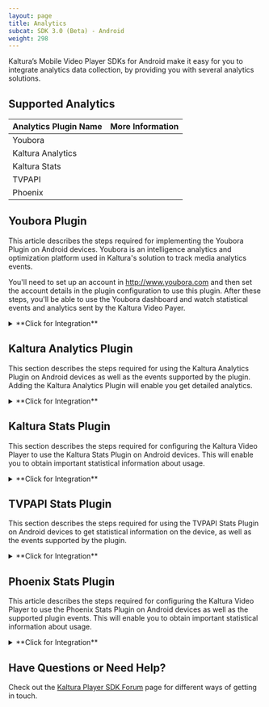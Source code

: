 ```yaml
---
layout: page
title: Analytics
subcat: SDK 3.0 (Beta) - Android
weight: 298
---
```


Kaltura’s Mobile Video Player SDKs for Android make it easy for you to integrate analytics data collection, by providing you with several analytics solutions.

## Supported Analytics

| Analytics Plugin Name | More Information |
|-----------------------|------------------|
| Youbora               | []()             |
| Kaltura Analytics     | []()             |
| Kaltura Stats         | []()             |
| TVPAPI                | []()             |
| Phoenix               | []()             |


## Youbora Plugin  

This article describes the steps required for implementing the Youbora Plugin on Android devices. Youbora is an intelligence analytics and optimization platform used in Kaltura's solution to track media analytics events. 

You'll need to set up an account in http://www.youbora.com and then set the account details in the plugin configuration to use this plugin. After these steps, you'll be able to use the Youbora dashboard and watch statistical events and analytics sent by the Kaltura Video Payer.

<details><summary>**Click for Integration**</summary><p>

### Enabling the Youbora Plugin  

To enable the Youbora Plugin in Android devices, register the plugin inside your application as follows

```java
PlayKitManager.registerPlugins(YouboraPlugin.factory);
```

### Configure the Plugin Configuration Object for the Youbora Plugin  

To configure the Youbora Plugin, add the following configuration to your `pluginConfig` file as follows:

```java
        private void configureYouboraPlugin(PlayerConfig pluginConfig) {
        JsonObject youboraConfigEntry = new JsonObject();
        youboraConfigEntry.addProperty("accountCode", "your youbora account code");
        youboraConfigEntry.addProperty("username", "user name for youbora"); //Optional
        youboraConfigEntry.addProperty("haltOnError", true);
        youboraConfigEntry.addProperty("enableAnalytics", true); //If you want to enable youbora ads analytics

        JsonObject mediaEntry = new JsonObject();
        mediaEntry.addProperty("title", "media title");

        JsonObject adsEntry = new JsonObject(); //If you have ads support in your app
        adsEntry.addProperty("adsExpected", true);
        adsEntry.addProperty("title", "ad title");
        adsEntry.addProperty("campaign", "ad campaign");

        JsonObject extraParamEntry = new JsonObject(); // You can define upto 10 configurable params "param1" to "param10"
        extraParamEntry.addProperty("param1", "Configurable");
        extraParamEntry.addProperty("param2", "playKitPlayer");
        extraParamEntry.addProperty("param3", "Configurable");

        JsonObject propertiesEntry = new JsonObject();
        propertiesEntry.addProperty("genre", "");
        propertiesEntry.addProperty("type", "");
        propertiesEntry.addProperty("transaction_type", "");
        propertiesEntry.addProperty("year", "");
        propertiesEntry.addProperty("cast", "");
        propertiesEntry.addProperty("director", "");
        propertiesEntry.addProperty("owner", "");
        propertiesEntry.addProperty("parental", "");
        propertiesEntry.addProperty("price", "");
        propertiesEntry.addProperty("rating", "");
        propertiesEntry.addProperty("audioType", "");
        propertiesEntry.addProperty("audioChannels", "");
        propertiesEntry.addProperty("device", "");
        propertiesEntry.addProperty("quality", "");

        ConverterYoubora converterYoubora = new ConverterYoubora(youboraConfigEntry, mediaEntry,
                adsEntry, extraParamEntry, propertiesEntry); // you set the coverterYoubora.toJson() as the plugin config object
                }
```

### Set the Plugin Configuration to the Youbora Plugin  

For the Youbora Plugin to start loading, you'll need to set the plugin configuration you created as follows:

```java
        PlayerConfig config = new PlayerConfig();
        PlayerConfig.Plugins plugins = config.plugins;
        plugins.setPluginConfig("Youbora", converterYoubora.toJson()); 
```

### Analyze the Youbora Plugin Requests

The following is the correct flow of events when the Youbora Plugin is activated and you use the Kaltura Video Player to play media. 

1 . Data request event - /data: The response will contain the URL, while all other events will be send to:
        
```java
        http://nqs.nice264.com/data?system=kalturatest&pluginName=playkit%2Fandroid-0.0.3&timemark=1481719756186&pluginVersion=5.3.0-   playkit%2Fandroid-0.0.3&outputformat=jsonp
```

2 . Start event /start: After pressing **Play** or if auto-play is on, the following will occur:
        
```java
http://test-nqs-lw2.nice264.com/start?          deviceId=&cdn=&param6=&duration=15&user=&param10=&code=V_19210_apk0b5rp2e5bq0gm_0&resource=http%3A%2F%2Flbd.kaltura.com%3A8002%2Fedash%2Fp%2F552741%2Fsp%2F55274100%2FserveFlavor%2FentryId%2F1_a2qor9cc%2Fv%2F1%2FflavorId%2F1_%2C93t0pa0f%2Cnr0yylo6%2C644jy89i%2C%2Fforceproxy%2Ftrue%2Fname%2Fa.mp4.urlset%2Fmanifest.mpd&adsExpected=true&param1=playkit%2Fandroid-0.0.3&param7=&param2=&timemark=1481719912433&isp=&pingTime=5&playerVersion=playkit%2Fandroid-0.0.3&system=kalturatest&properties=%7B%22device%22%3A%22%22%2C%22audioType%22%3A%22%22%2C%22rating%22%3A%22%22%2C%22cast%22%3A%22joe+joe%22%2C%22quality%22%3A%22%22%2C%22owner%22%3A%22%22%2C%22year%22%3A%222000%22%2C%22parental%22%3A%22%22%2C%22genre%22%3A%22action%22%2C%22price%22%3A%22%22%2C%22transaction_type%22%3A%22%22%2C%22audioChannels%22%3A%22%22%2C%22type%22%3A%22video%22%2C%22director%22%3A%22henry%22%7D&live=false&param8=&param4=&pluginVersion=5.3.0-playkit%2Fandroid-0.0.3&param9=&rendition=&title=&transcode=&param3=&hashTitle=true&ip=&player=playkit%2Fandroid-0.0.3&param5=
```

3 . Join event /join. After the media starts playing the following will occur:

```java
        http://test-nqs-lw2.nice264.com/joinTime?timemark=1481719912435&eventTime=0.0&mediaDuration=15.0&time=3&code=V_19210_apk0b5rp2e5bq0gm_0
```

4 . Ping event /ping: This will ping the event every five seconds.

5 . Stop event /stop: Use this funciton after the media finishes playing.

</p></details>

## Kaltura Analytics Plugin  

This section describes the steps required for using the Kaltura Analytics Plugin on Android devices as well as the events supported by the plugin. Adding the Kaltura Analytics Plugin will enable you get detailed analytics. 

<details><summary>**Click for Integration**</summary><p>

### Enable the Kaltura Analytics Plugin for the Kaltura Player  

To enable the Kaltura Analytics Plugin in Android devices, register the plugin inside your application as follows:

```java
PlayKitManager.registerPlugins(KalturaAnalyticsPlugin.factory);
```

### Configure the Plugin Configuration Object for the Kaltura Analytics Plugin  

To configure the plugin, add the following configuration to your `pluginConfig` file as follows:

```java
private void configureKalturaStatsPlugin(PlayerConfig pluginConfig) {
        JsonObject kalturaAnalyticsConfig = new JsonObject();
        kalturaAnalyticsConfig.addProperty("sessionId", sessionId);
        kalturaAnalyticsConfig.addProperty("uiconfId", uiconfId);
        kalturaAnalyticsConfig.addProperty("baseUrl", baseUrl);
        kalturaAnalyticsConfig.addProperty("partnerId", partnerId); 
        kalturaAnalyticsConfig.addProperty("timerInterval", timerInterval); //Timer interval to check progress of the media in milliseconds- recommended value - short media - 10000, long media - 30000
```

### Set the Plugin Configuration to Initiate onLoad of the Kaltura Analytics Plugin  

To enable the Kaltura Analytics Plugin to start loading, you'll need to set the plugin configuration you created as follows:

```java
PlayerConfig config = new PlayerConfig();
PlayerConfig.Plugins plugins = config.plugins;
plugins.setPluginConfig("KalturaAnalytics", kalturaAnalyticsConfig); 
```

### Kaltura Analytics Plugin Supported Events  

The Kaltura Analytics Plugin supports the following events:

```java        
        IMPRESSION(1),

       PLAY_REQUEST(2),

       PLAY(3),
        
       RESUME(4),
        
       PLAY_25PERCENT(11),
        
       PLAY_50PERCENT(12),
        
       PLAY_75PERCENT(13),
        
       PLAY_100PERCENT(14),
        
       PAUSE(33),
        
       REPLAY(34),
       
       SEEK(35),
        
       SOURCE_SELECTED(39),
        
       INFO(40),
        
       SPEED(41),
        
       VIEW(99);
```
</p></details>

## Kaltura Stats Plugin  

This section describes the steps required for configuring the Kaltura Video Player to use the Kaltura Stats Plugin on Android devices. This will enable you to obtain important statistical information about usage.

<details><summary>**Click for Integration**</summary><p>

## Register the Kaltura Stats Plugin for the Kaltura Video Player  

To enable the Kaltura Stats Plugin, register the plugin inside your application as follows:

```java
PlayKitManager.registerPlugins(KalturaStatsPlugin.factory);
```

### Configure the Plugin Configuration Object for the Kaltura Stats Plugin  

To configure the Kaltura Stats Plugin, add the following configuration to your `pluginConfig` file as follows:

```java
private void configureKalturaStatsPlugin(PlayerConfig pluginConfig) {
        JsonObject kalturaStatsConfig = new JsonObject();
        kalturaStatsConfig.addProperty("sessionId", sessionId);
        kalturaStatsConfig.addProperty("uiconfId", uiconfId);
        kalturaStatsConfig.addProperty("baseUrl", baseUrl);
        kalturaStatsConfig.addProperty("partnerId", partnerId); 
        kalturaStatsConfig.addProperty("timerInterval", timerInterval); //Timer interval to check progress of the media in milliseconds- recommended value - short media - 10000, long media - 30000
```

### Set the Plugin Configuration to Initiate onLoad of the Kaltura Stats Plugin  

To enable the Kaltura Stats Plugin to start loading, you'll need to set the plugin configuration you created as follows:

```java
PlayerConfig config = new PlayerConfig();
PlayerConfig.Plugins plugins = config.plugins;
plugins.setPluginConfig("KalturaStats", kalturaStatsConfig); 
```

### Kaltura Stats Plugin Supported Events  

The Kaltura Stats Plugin supports the following events:

```java
 WIDGET_LOADED(1),

 MEDIA_LOADED(2),

 PLAY(3),

 PLAY_REACHED_25(4),

 PLAY_REACHED_50(5),

 PLAY_REACHED_75(6),

 PLAY_REACHED_100(7),

 BUFFER_START(12),

 BUFFER_END(13),

 REPLAY(16),

 SEEK(17),

 PREROLL_STARTED(24),

 MIDROLL_STARTED(25),

 POSTROLL_STARTED(26),

 PREROLL_CLICKED(28),

 MIDROLL_CLICKED(29),

 POSTROLL_CLICKED(30),

 PREROLL_25(32),

 PREROLL_50(33),

 PREROLL_75(34),

 MIDROLL_25(35),

 MIDROLL_50(36),

 MIDROLL_75(37),

 POSTROLL_25(38),

 POSTROLL_50(39),

 POSTROLL_75(40),

 ERROR(99);
```
</p></details>


## TVPAPI Stats Plugin  

This section describes the steps required for using the TVPAPI Stats Plugin on Android devices to get statistical information on the device, as well as the events supported by the plugin. 

<details><summary>**Click for Integration**</summary><p>
 
### Register the TVPAPI Stats Plugin  

Register the TVPAPI Stats Plugin in your application as follows:

```java
PlayKitManager.registerPlugins(TVPAPIAnalyticsPlugin.factory);               
```

### Configure the Plugin Configuration Object for the TVPAPI Stats Plugin 

To configure the TVPAPI Stats Plugin, add the following configuration to your `pluginConfig` file as follows:

```java
private void configureTVPAPIPlugin(PlayerConfig pluginConfig) {
JsonObject TVPAPIConfigEntry = new JsonObject();
TVPAPIConfigEntry.addProperty("fileId", "fileId");
TVPAPIConfigEntry.addProperty("baseUrl", "base url"); //Sample url - http://tvpapi-     preprod.ott.kaltura.com/v3_9/gateways/jsonpostgw.aspx?
TVPAPIConfigEntry.addProperty("timerInterval", timer value for HIT events - in millisecondes);//Default value - 30000
TVPAPIConfigEntry.add("initObj", initObj); // must be a valid initObj of TVPAPI
```

### Set the Plugin Configuration to the TVPAPI Stats Plugin  

To ensure that the TVPAPI Stats Plugin starts loading, you'll need to set the plugin configuration you created as follows:

```java
PlayerConfig config = new PlayerConfig();
PlayerConfig.Plugins plugins = config.plugins;
plugins.setPluginConfig("TVPAPIAnalytics" , TVPAPIConfigEntry.toJson()); 
```

### TVPAPI Stats Plugin Supported Events  

The TVPAPI Stats Plugin supports the following events:

```java
TVPAPI action Types{
MediaHit, //outputs every interval time
 MediaMark //Outputs in the following events - {PLAY,STOP,PAUSE,FIRST_PLAY,LOAD,FINISH,BITRATE_CHANGE,ERROR}
}
```

### Concurrency Handler  

To receive concurrency events from the TVPAPI Stats Plugin, you'll need to add a listener to the following event:

```java
messageBus.listen(new PKEvent.Listener() {
@Override
public void onEvent(PKEvent event) {
	if (event instanceof OttEvent){
	\\Handle concurrency events
	}
}
}, OttEvent.OttEventType.Concurrency);                    
```
</p></details>

## Phoenix Stats Plugin  

This article describes the steps required for configuring the Kaltura Video Player to use the Phoenix Stats Plugin on Android devices as well as the supported plugin events. This will enable you to obtain important statistical information about usage.

<details><summary>**Click for Integration**</summary><p>

### Register the Phoenix Stats Plugin inside your Application  

Register the Phoenix Stats Plugin inside your application as follows:

```java
PlayKitManager.registerPlugins(PhoenixAnalyticsPlugin.factory);
```

### Configure the Plugin Configuration Object for the Phoenix Stats Plugin  

To configure the Phoenix Stats Plugin, add the following configuration to your `pluginConfig` file as follows:

```java
private void configurePhoenixPlugin(PlayerConfig pluginConfig) {
        JsonObject phoenixConfigEntry = new JsonObject();
        phoenixConfigEntry.addProperty("fileId", "fileId");
        phoenixConfigEntry.addProperty("partnerId", "partner id");
        phoenixConfigEntry.addProperty("baseUrl", "base url");
        phoenixConfigEntry.addProperty("ks", ks); 
        phoenixConfigEntry.addProperty("timerInterval", timer value for HIT events - in millisecondes);//Default value - 30000
```

### Set the Plugin Configuration to the Phoenix Stats Plugin  

For the  Phoenix Stats Plugin to start loading, you'll need to set the plugin configuration you created as follows:

```java
PlayerConfig config = new PlayerConfig();
PlayerConfig.Plugins plugins = config.plugins;
plugins.setPluginConfig("PhoenixAnalytics" , phoenixConfigEntry.toJson()); 
```

### Phoenix Stats Plugin Supported Events  

The following events are supported by the Phoenix Stats Plugin:

```java
 HIT, //outputs every interval time
 
 PLAY, 
 
 STOP,
 
 PAUSE,
 
 FIRST_PLAY,
 
 LOAD,
 
 FINISH,
 
 BITRATE_CHANGE,
 
 ERROR
```

### Concurrency Handler  

To receive concurrency events from the Phoenix Stats Plugin, you'll need to add a listener to the following event:

```java
messageBus.listen(new PKEvent.Listener() {
                        @Override
                        public void onEvent(PKEvent event) {
                            if (event instanceof OttEvent){
                                \\Handle concurrency events
                            }
                        }
                    }, OttEvent.OttEventType.Concurrency);
                    
```
</p></details>


## Have Questions or Need Help?

Check out the [Kaltura Player SDK Forum](https://forum.kaltura.org/c/playkit) page for different ways of getting in touch.
